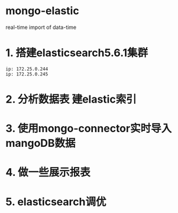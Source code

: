 # mongo-elastic
real-time import of data-time


# 1. 搭建elasticsearch5.6.1集群
    ip: 172.25.0.244
    ip: 172.25.0.245



# 2. 分析数据表 建elastic索引




# 3. 使用mongo-connector实时导入mangoDB数据





# 4. 做一些展示报表




# 5. elasticsearch调优
